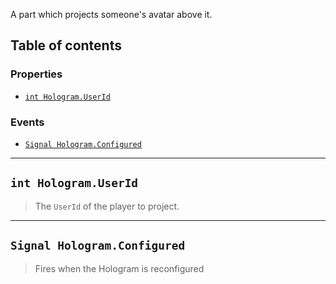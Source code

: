 A part which projects someone's avatar above it.

## Table of contents

### Properties

* [`int Hologram.UserId`](#int-hologramuserid)

### Events

* [`Signal Hologram.Configured`](#signal-hologramconfigured)

___

## `int Hologram.UserId`

> The `UserId` of the player to project.

___

## `Signal Hologram.Configured`

> Fires when the Hologram is reconfigured